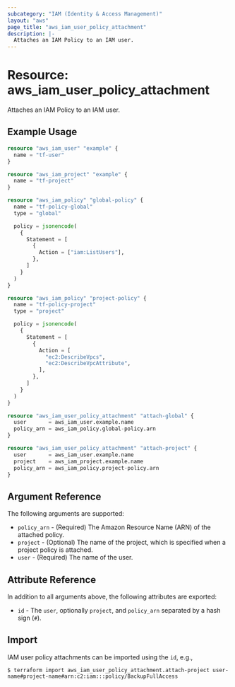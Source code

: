 ```yaml
---
subcategory: "IAM (Identity & Access Management)"
layout: "aws"
page_title: "aws_iam_user_policy_attachment"
description: |-
  Attaches an IAM Policy to an IAM user.
---
```


# Resource: aws_iam_user_policy_attachment

Attaches an IAM Policy to an IAM user.

## Example Usage

```terraform
resource "aws_iam_user" "example" {
  name = "tf-user"
}

resource "aws_iam_project" "example" {
  name = "tf-project" 
}

resource "aws_iam_policy" "global-policy" {
  name = "tf-policy-global"
  type = "global"

  policy = jsonencode(
    {
      Statement = [
        {
          Action = ["iam:ListUsers"],
        },
      ]
    }
  )
}

resource "aws_iam_policy" "project-policy" {
  name = "tf-policy-project"
  type = "project"

  policy = jsonencode(
    {
      Statement = [
        {
          Action = [
            "ec2:DescribeVpcs",
            "ec2:DescribeVpcAttribute",
          ],
        },
      ]
    }
  )
}

resource "aws_iam_user_policy_attachment" "attach-global" {
  user       = aws_iam_user.example.name
  policy_arn = aws_iam_policy.global-policy.arn
}

resource "aws_iam_user_policy_attachment" "attach-project" {
  user       = aws_iam_user.example.name
  project    = aws_iam_project.example.name
  policy_arn = aws_iam_policy.project-policy.arn
}
```

## Argument Reference

The following arguments are supported:

* `policy_arn` - (Required) The Amazon Resource Name (ARN) of the attached policy.
* `project` - (Optional) The name of the project, which is specified when a project policy is attached.
* `user` - (Required) The name of the user.

## Attribute Reference

In addition to all arguments above, the following attributes are exported:

* `id` - The `user`, optionally `project`, and `policy_arn` separated by a hash sign (`#`).

## Import

IAM user policy attachments can be imported using the `id`, e.g.,

```
$ terraform import aws_iam_user_policy_attachment.attach-project user-name#project-name#arn:c2:iam:::policy/BackupFullAccess
```

